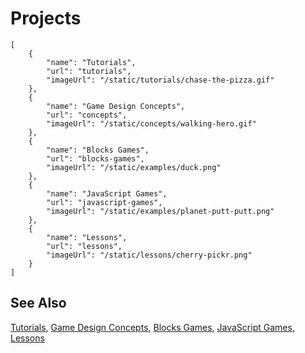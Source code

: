 # Projects

```codecard
[
    {
        "name": "Tutorials",
        "url": "tutorials",
        "imageUrl": "/static/tutorials/chase-the-pizza.gif"
    },
    {
        "name": "Game Design Concepts",
        "url": "concepts",
        "imageUrl": "/static/concepts/walking-hero.gif"
    },
    {
        "name": "Blocks Games",
        "url": "blocks-games",
        "imageUrl": "/static/examples/duck.png"
    },
    {
        "name": "JavaScript Games",
        "url": "javascript-games",
        "imageUrl": "/static/examples/planet-putt-putt.png"
    },
    {
        "name": "Lessons",
        "url": "lessons",
        "imageUrl": "/static/lessons/cherry-pickr.png"
    }
]
```

## See Also

[Tutorials](tutorials),
[Game Design Concepts](concepts),
[Blocks Games](blocks-games),
[JavaScript Games](javascript-games),
[Lessons](lessons)

